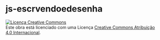 # js-escrvendoedesenha
 <a rel="license" href="http://creativecommons.org/licenses/by/4.0/"><img alt="Licença Creative Commons" style="border-widht:0"
 src="https://i.creativecommons.org/l/by/4.0/88x31.png" /></a><br />Este obra está licenciado com uma Licença  <a rel="license"
 href="http://creativecommons.org/licenses/by/4.0/">Creative Commons Atribuição 4.0 Internacional</a>.
